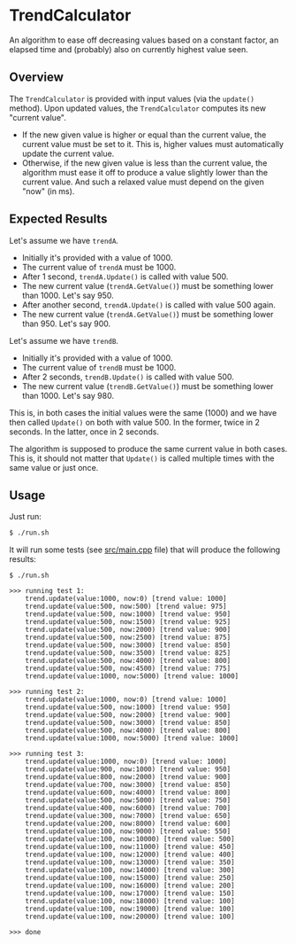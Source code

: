 # TrendCalculator

An algorithm to ease off decreasing values based on a constant factor, an elapsed time and (probably) also on currently highest value seen.


## Overview

The `TrendCalculator` is provided with input values (via the `update()` method). Upon updated values, the `TrendCalculator` computes its new "current value".

* If the new given value is higher or equal than the current value, the current value must be set to it. This is, higher values must automatically update the current value.
* Otherwise, if the new given value is less than the current value, the algorithm must ease it off to produce a value slightly lower than the current value. And such a relaxed value must depend on the given "now" (in ms).


## Expected Results

Let's assume we have `trendA`.

* Initially it's provided with a value of 1000.
* The current value of `trendA` must be 1000.
* After 1 second, `trendA.Update()` is called with value 500.
* The new current value (`trendA.GetValue()`) must be something lower than 1000. Let's say 950.
* After another second, `trendA.Update()` is called with value 500 again.
* The new current value (`trendA.GetValue()`) must be something lower than 950. Let's say 900.

Let's assume we have `trendB`.

* Initially it's provided with a value of 1000.
* The current value of `trendB` must be 1000.
* After 2 seconds, `trendB.Update()` is called with value 500.
* The new current value (`trendB.GetValue()`) must be something lower than 1000. Let's say 980.

This is, in both cases the initial values were the same (1000) and we have then called `Update()` on both with value 500. In the former, twice in 2 seconds. In the latter, once in 2 seconds.

The algorithm is supposed to produce the same current value in both cases. This is, it should not matter that `Update()` is called multiple times with the same value or just once.


## Usage

Just run:

```bash
$ ./run.sh
```

It will run some tests (see [src/main.cpp](./src/main.cpp) file) that will produce the following results:

```
$ ./run.sh

>>> running test 1:
    trend.update(value:1000, now:0) [trend value: 1000]
    trend.update(value:500, now:500) [trend value: 975]
    trend.update(value:500, now:1000) [trend value: 950]
    trend.update(value:500, now:1500) [trend value: 925]
    trend.update(value:500, now:2000) [trend value: 900]
    trend.update(value:500, now:2500) [trend value: 875]
    trend.update(value:500, now:3000) [trend value: 850]
    trend.update(value:500, now:3500) [trend value: 825]
    trend.update(value:500, now:4000) [trend value: 800]
    trend.update(value:500, now:4500) [trend value: 775]
    trend.update(value:1000, now:5000) [trend value: 1000]

>>> running test 2:
    trend.update(value:1000, now:0) [trend value: 1000]
    trend.update(value:500, now:1000) [trend value: 950]
    trend.update(value:500, now:2000) [trend value: 900]
    trend.update(value:500, now:3000) [trend value: 850]
    trend.update(value:500, now:4000) [trend value: 800]
    trend.update(value:1000, now:5000) [trend value: 1000]

>>> running test 3:
    trend.update(value:1000, now:0) [trend value: 1000]
    trend.update(value:900, now:1000) [trend value: 950]
    trend.update(value:800, now:2000) [trend value: 900]
    trend.update(value:700, now:3000) [trend value: 850]
    trend.update(value:600, now:4000) [trend value: 800]
    trend.update(value:500, now:5000) [trend value: 750]
    trend.update(value:400, now:6000) [trend value: 700]
    trend.update(value:300, now:7000) [trend value: 650]
    trend.update(value:200, now:8000) [trend value: 600]
    trend.update(value:100, now:9000) [trend value: 550]
    trend.update(value:100, now:10000) [trend value: 500]
    trend.update(value:100, now:11000) [trend value: 450]
    trend.update(value:100, now:12000) [trend value: 400]
    trend.update(value:100, now:13000) [trend value: 350]
    trend.update(value:100, now:14000) [trend value: 300]
    trend.update(value:100, now:15000) [trend value: 250]
    trend.update(value:100, now:16000) [trend value: 200]
    trend.update(value:100, now:17000) [trend value: 150]
    trend.update(value:100, now:18000) [trend value: 100]
    trend.update(value:100, now:19000) [trend value: 100]
    trend.update(value:100, now:20000) [trend value: 100]

>>> done
```
